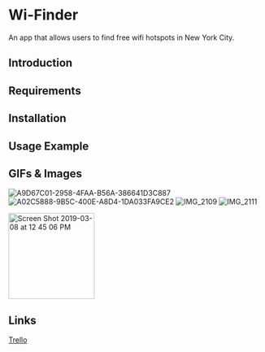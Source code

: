 # Wi-Finder
An app that allows users to find free wifi hotspots in New York City.  

## Introduction 


## Requirements

## Installation

## Usage Example

## GIFs & Images
![A9D67C01-2958-4FAA-B56A-386641D3C887](https://user-images.githubusercontent.com/43827399/55129708-837da980-50ee-11e9-82ec-d6c1750cd337.GIF)
![A02C5888-9B5C-400E-A8D4-1DA033FA9CE2](https://user-images.githubusercontent.com/43827399/55129709-837da980-50ee-11e9-9fdb-e2b584f567ff.GIF)
![IMG_2109](https://user-images.githubusercontent.com/43827399/55129710-837da980-50ee-11e9-95e1-9b03b0a6bf6b.jpg)
![IMG_2111](https://user-images.githubusercontent.com/43827399/55129711-837da980-50ee-11e9-9d9a-ba9b346f55fd.jpg)

<img width="169" alt="Screen Shot 2019-03-08 at 12 45 06 PM" src="https://user-images.githubusercontent.com/43827399/55129711-837da980-50ee-11e9-9d9a-ba9b346f55fd.jpg">


## Links
[Trello](https://trello.com/b/vvdrPeYr/hackathon-wifi-on)

